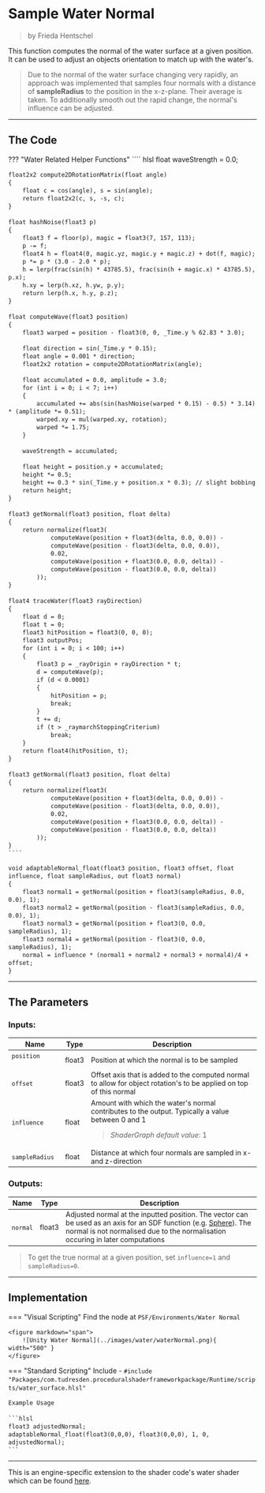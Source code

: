 <div class="container">
    <h1 class="main-heading">Sample Water Normal</h1>
    <blockquote class="author">by Frieda Hentschel</blockquote>
</div>

This function computes the normal of the water surface at a given position. It can be used to adjust an objects orientation to match up with the water's. 

> Due to the normal of the water surface changing very rapidly, an approach was implemented that samples four normals with a distance of **sampleRadius** to the position in the x-z-plane. Their average is taken. To additionally smooth out the rapid change, the normal's influence can be adjusted.

---

## The Code

??? "Water Related Helper Functions"
    ```` hlsl
    float waveStrength = 0.0;

    float2x2 compute2DRotationMatrix(float angle)
    {
        float c = cos(angle), s = sin(angle);
        return float2x2(c, s, -s, c);
    }

    float hashNoise(float3 p)
    {
        float3 f = floor(p), magic = float3(7, 157, 113);
        p -= f;
        float4 h = float4(0, magic.yz, magic.y + magic.z) + dot(f, magic);
        p *= p * (3.0 - 2.0 * p);
        h = lerp(frac(sin(h) * 43785.5), frac(sin(h + magic.x) * 43785.5), p.x);
        h.xy = lerp(h.xz, h.yw, p.y);
        return lerp(h.x, h.y, p.z);
    }

    float computeWave(float3 position)
    {
        float3 warped = position - float3(0, 0, _Time.y % 62.83 * 3.0);

        float direction = sin(_Time.y * 0.15);
        float angle = 0.001 * direction;
        float2x2 rotation = compute2DRotationMatrix(angle);

        float accumulated = 0.0, amplitude = 3.0;
        for (int i = 0; i < 7; i++)
        {
            accumulated += abs(sin(hashNoise(warped * 0.15) - 0.5) * 3.14) * (amplitude *= 0.51);
            warped.xy = mul(warped.xy, rotation);
            warped *= 1.75;
        }
        
        waveStrength = accumulated;

        float height = position.y + accumulated;
        height *= 0.5;
        height += 0.3 * sin(_Time.y + position.x * 0.3); // slight bobbing
        return height;
    }

    float3 getNormal(float3 position, float delta)
    {
        return normalize(float3(
                computeWave(position + float3(delta, 0.0, 0.0)) -
                computeWave(position - float3(delta, 0.0, 0.0)),
                0.02,
                computeWave(position + float3(0.0, 0.0, delta)) -
                computeWave(position - float3(0.0, 0.0, delta))
            ));
    }

    float4 traceWater(float3 rayDirection)
    {
        float d = 0;
        float t = 0;
        float3 hitPosition = float3(0, 0, 0);
        float3 outputPos;
        for (int i = 0; i < 100; i++)
        {
            float3 p = _rayOrigin + rayDirection * t;
            d = computeWave(p);
            if (d < 0.0001)
            {
                hitPosition = p;
                break;
            }
            t += d;
            if (t > _raymarchStoppingCriterium)
                break;
        }
        return float4(hitPosition, t);
    }

    float3 getNormal(float3 position, float delta)
    {
        return normalize(float3(
                computeWave(position + float3(delta, 0.0, 0.0)) -
                computeWave(position - float3(delta, 0.0, 0.0)),
                0.02,
                computeWave(position + float3(0.0, 0.0, delta)) -
                computeWave(position - float3(0.0, 0.0, delta))
            ));
    }
    ````

```` hlsl
void adaptableNormal_float(float3 position, float3 offset, float influence, float sampleRadius, out float3 normal)
{
    float3 normal1 = getNormal(position + float3(sampleRadius, 0.0, 0.0), 1);
    float3 normal2 = getNormal(position - float3(sampleRadius, 0.0, 0.0), 1);
    float3 normal3 = getNormal(position + float3(0, 0.0, sampleRadius), 1);
    float3 normal4 = getNormal(position - float3(0, 0.0, sampleRadius), 1);
    normal = influence * (normal1 + normal2 + normal3 + normal4)/4 + offset;
}
````

---

## The Parameters

### Inputs:
| Name            | Type     | Description |
|-----------------|----------|-------------|
| `position`  <img width=50/>  | float3   |  Position at which the normal is to be sampled |
| `offset`  | float3   |  Offset axis that is added to the computed normal to allow for object rotation's to be applied on top of this normal |
| `influence` | float   |  Amount with which the water's normal contributes to the output. Typically a value between 0 and 1 <br> <blockquote>*ShaderGraph default value*: 1</blockquote> |
| `sampleRadius`  | float   |  Distance at which four normals are sampled in x- and z-direction |

### Outputs:
| Name            | Type     | Description |
|-----------------|----------|-------------|
| `normal` | float3   |  Adjusted normal at the inputted position. The vector can be used as an axis for an SDF function (e.g. [Sphere](../sdfs/sphere.md)). The normal is not normalised due to the normalisation occuring in later computations

> To get the true normal at a given position, set ```influence=1``` and ```sampleRadius=0```.

---

## Implementation

=== "Visual Scripting"
    Find the node at `PSF/Environments/Water Normal`
    
    <figure markdown="span">
        ![Unity Water Normal](../images/water/waterNormal.png){ width="500" }
    </figure>

=== "Standard Scripting"
    Include - ```#include "Packages/com.tudresden.proceduralshaderframeworkpackage/Runtime/scripts/water_surface.hlsl"```

    Example Usage

    ```hlsl
    float3 adjustedNormal;
    adaptableNormal_float(float3(0,0,0), float3(0,0,0), 1, 0, adjustedNormal);
    ```


---

This is an engine-specific extension to the shader code's water shader which can be found [here](../../../shaders/scenes/water_surface.md).